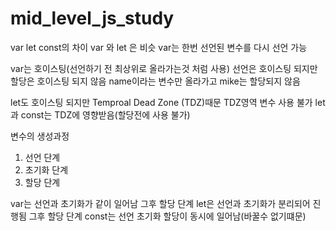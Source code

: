 # mid_level_js_study
 
var let const의 차이
var 와 let 은 비슷
var는 한번 선언된 변수를 다시 선언 가능

var는 호이스팅(선언하기 전 최상위로 올라가는것 처럼 사용)
선언은 호이스팅 되지만 할당은 호이스팅 되지 않음 
name이라는 변수만 올라가고 mike는 할당되지 않음

let도 호이스팅 되지만 
Temproal Dead Zone (TDZ)때문  TDZ영역 변수 사용 불가
let과 const는 TDZ에 영향받음(할당전에 사용 불가)

변수의 생성과정
1. 선언 단계
2. 초기화 단계
3. 할당 단계

var는 선언과 초기화가 같이 일어남 그후 할당 단계
let은 선언과 초기화가 분리되어 진행됨 그후 할당 단계
const는 선언 초기화 할당이 동시에 일어남(바꿀수 없기떄문)
